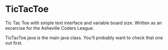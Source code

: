 TicTacToe
=========

Tic Tac Toe with simple text interface and variable board size. Written as an excercise for the Asheville Coders League. 

TicTacToe.java is the main java class. You'll probably want to check that one out first.
